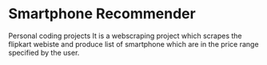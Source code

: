 # Smartphone Recommender 
Personal coding projects 
It is a webscraping project which scrapes the flipkart webiste and produce list of smartphone which are in the price range specified by the user.
